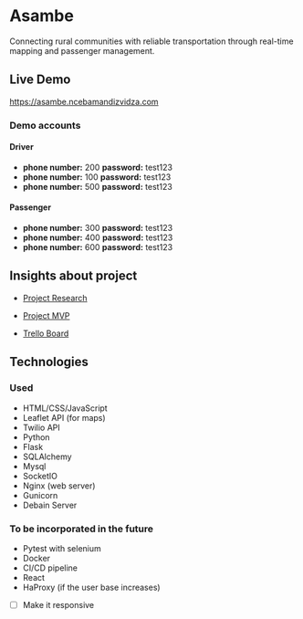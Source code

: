# Asambe
Connecting rural communities with reliable transportation through real-time mapping and passenger management.

## Live Demo
https://asambe.ncebamandizvidza.com

### Demo accounts
#### Driver
- **phone number:** 200 **password:** test123
- **phone number:** 100 **password:** test123
- **phone number:** 500 **password:** test123

#### Passenger
- **phone number:** 300 **password:** test123
- **phone number:** 400 **password:** test123
- **phone number:** 600 **password:** test123

## Insights about project
- [Project Research](https://docs.google.com/document/d/1MW7GNNOZ4nSLKLPp1TL1TSaqwH89TCk-Hl2CDyiKEZU/edit?usp=sharing)
* [Project MVP](https://docs.google.com/document/d/12ztBlh7bujGghwmrGDVCmwmmi_XplogbblYG4H5jv6c/edit?usp=sharing)
- [Trello Board](https://trello.com/invite/b/gOsYnvYV/ATTI07686ad251a97662b870c7df74565bcbF0DCE265/asambe-web-app)

## Technologies 
### Used
- HTML/CSS/JavaScript
- Leaflet API (for maps)
- Twilio API
- Python
- Flask
- SQLAlchemy
- Mysql
- SocketIO
- Nginx (web server)
- Gunicorn
- Debain Server
### To be incorporated in the future
- Pytest with selenium
- Docker
- CI/CD pipeline
- React
- HaProxy (if the user base increases)
- [ ] Make it responsive

